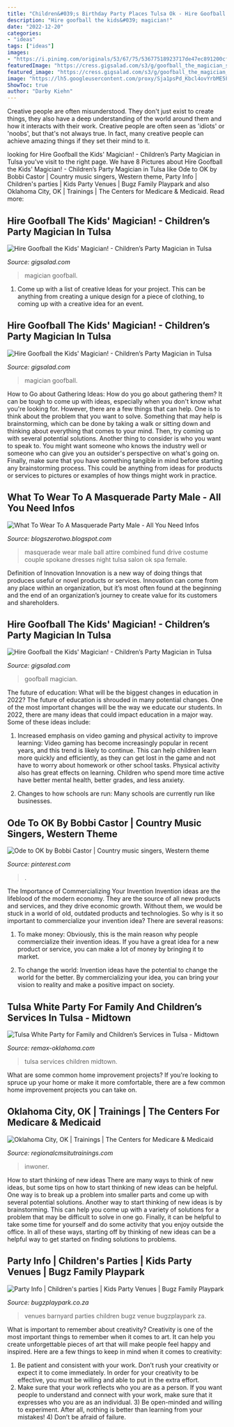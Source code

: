 ```yaml
---
title: "Children&#039;s Birthday Party Places Tulsa Ok - Hire Goofball The Kids&#039; Magician!"
description: "Hire goofball the kids&#039; magician!"
date: "2022-12-20"
categories:
- "ideas"
tags: ["ideas"]
images:
- "https://i.pinimg.com/originals/53/67/75/53677518923717de47ec891200cf044c.jpg"
featuredImage: "https://cress.gigsalad.com/s3/g/goofball_the_magician_san_francisco/52eae362ee488.jpg"
featured_image: "https://cress.gigsalad.com/s3/g/goofball_the_magician_san_francisco/52eae362ee488.jpg"
image: "https://lh5.googleusercontent.com/proxy/Sja1psPd_Kbcl4ovYrbME5F2DbG7rNvXXhACLlB5eGEJBuyCyBCYuXYltTXbXgNThU5gMcj_uvaOujDQOpoU62HEszQ5V-nuHl-GhgC28VaWItbMCQ=s0-d"
ShowToc: true
author: "Darby Kiehn"
---
```



Creative people are often misunderstood. They don't just exist to create things, they also have a deep understanding of the world around them and how it interacts with their work. Creative people are often seen as 'idiots' or 'noobs', but that's not always true. In fact, many creative people can achieve amazing things if they set their mind to it.

	

		
looking for Hire Goofball the Kids&#039; Magician! - Children’s Party Magician in Tulsa you've visit to the right page. We have 8 Pictures about Hire Goofball the Kids&#039; Magician! - Children’s Party Magician in Tulsa like Ode to OK by Bobbi Castor | Country music singers, Western theme, Party Info | Children&#039;s parties | Kids Party Venues | Bugz Family Playpark and also Oklahoma City, OK | Trainings | The Centers for Medicare &amp; Medicaid. Read more:
		
    
## Hire Goofball The Kids&#039; Magician! - Children’s Party Magician In Tulsa

<img loading=lazy src="https://cress.gigsalad.com/s3/g/goofball_the_magician_san_francisco/52eae362ee488.jpg" onerror="this.onerror=null;this.src='https://tse1.mm.bing.net/th?id=OIP.68KpYsfSxcC1NSScURh5VwHaFj&amp;pid=15.1';" alt="Hire Goofball the Kids&#039; Magician! - Children’s Party Magician in Tulsa">

_Source: gigsalad.com_

>magician goofball. 

	

1. Come up with a list of creative Ideas for your project. This can be anything from creating a unique design for a piece of clothing, to coming up with a creative idea for an event.

    
## Hire Goofball The Kids&#039; Magician! - Children’s Party Magician In Tulsa

<img loading=lazy src="https://cress.gigsalad.com/s3/g/goofball_the_magician_san_francisco/52eae2deeffcb.jpg" onerror="this.onerror=null;this.src='https://tse1.mm.bing.net/th?id=OIP.EAUD5SDjNpG9XX_van_-wQHaFj&amp;pid=15.1';" alt="Hire Goofball the Kids&#039; Magician! - Children’s Party Magician in Tulsa">

_Source: gigsalad.com_

>magician goofball. 

	

How to Go about Gathering Ideas: How do you go about gathering them?
It can be tough to come up with ideas, especially when you don't know what you're looking for. However, there are a few things that can help. One is to think about the problem that you want to solve. Something that may help is brainstorming, which can be done by taking a walk or sitting down and thinking about everything that comes to your mind. Then, try coming up with several potential solutions. Another thing to consider is who you want to speak to. You might want someone who knows the industry well or someone who can give you an outsider's perspective on what's going on. Finally, make sure that you have something tangible in mind before starting any brainstorming process. This could be anything from ideas for products or services to pictures or examples of how things might work in practice.

    
## What To Wear To A Masquerade Party Male - All You Need Infos

<img loading=lazy src="https://lh5.googleusercontent.com/proxy/Sja1psPd_Kbcl4ovYrbME5F2DbG7rNvXXhACLlB5eGEJBuyCyBCYuXYltTXbXgNThU5gMcj_uvaOujDQOpoU62HEszQ5V-nuHl-GhgC28VaWItbMCQ=s0-d" onerror="this.onerror=null;this.src='https://tse1.mm.bing.net/th?id=OIP.48QWbsFx8f5sOQvOntoQGQHaDP&amp;pid=15.1';" alt="What To Wear To A Masquerade Party Male - All You Need Infos">

_Source: blogszerotwo.blogspot.com_

>masquerade wear male ball attire combined fund drive costume couple spokane dresses night tulsa salon ok spa female. 

	

Definition of Innovation
Innovation is a new way of doing things that produces useful or novel products or services. Innovation can come from any place within an organization, but it’s most often found at the beginning and the end of an organization’s journey to create value for its customers and shareholders.

    
## Hire Goofball The Kids&#039; Magician! - Children’s Party Magician In Tulsa

<img loading=lazy src="https://cress.gigsalad.com/s3/g/goofball_the_magician_san_francisco/52eae292b68cc.jpg" onerror="this.onerror=null;this.src='https://tse1.mm.bing.net/th?id=OIP.d32Aq-Ke-NDVf4jqSQxx7gHaJ3&amp;pid=15.1';" alt="Hire Goofball the Kids&#039; Magician! - Children’s Party Magician in Tulsa">

_Source: gigsalad.com_

>goofball magician. 

	

The future of education: What will be the biggest changes in education in 2022?
The future of education is shrouded in many potential changes. One of the most important changes will be the way we educate our students. In 2022, there are many ideas that could impact education in a major way. Some of these ideas include: 
1) Increased emphasis on video gaming and physical activity to improve learning: Video gaming has become increasingly popular in recent years, and this trend is likely to continue. This can help children learn more quickly and efficiently, as they can get lost in the game and not have to worry about homework or other school tasks. Physical activity also has great effects on learning. Children who spend more time active have better mental health, better grades, and less anxiety. 

2) Changes to how schools are run: Many schools are currently run like businesses.

    
## Ode To OK By Bobbi Castor | Country Music Singers, Western Theme

<img loading=lazy src="https://i.pinimg.com/originals/53/67/75/53677518923717de47ec891200cf044c.jpg" onerror="this.onerror=null;this.src='https://tse3.mm.bing.net/th?id=OIP.RjnzwmqBj2rFuvozlibXiwHaEK&amp;pid=15.1';" alt="Ode to OK by Bobbi Castor | Country music singers, Western theme">

_Source: pinterest.com_

>. 

	

The Importance of Commercializing Your Invention
Invention ideas are the lifeblood of the modern economy. They are the source of all new products and services, and they drive economic growth. Without them, we would be stuck in a world of old, outdated products and technologies.
So why is it so important to commercialize your invention idea? There are several reasons:

1. To make money: Obviously, this is the main reason why people commercialize their invention ideas. If you have a great idea for a new product or service, you can make a lot of money by bringing it to market.

2. To change the world: Invention ideas have the potential to change the world for the better. By commercializing your idea, you can bring your vision to reality and make a positive impact on society.


    
## Tulsa White Party For Family And Children’s Services In Tulsa - Midtown

<img loading=lazy src="https://aicontent.remax-oklahoma.com/f/content/251/055e4c5c36ca487087c5d98e07dd8858/590x450.jpg" onerror="this.onerror=null;this.src='https://tse1.mm.bing.net/th?id=OIP.wN3WLpXSlOasbSfDojFwsAHaFj&amp;pid=15.1';" alt="Tulsa White Party for Family and Children’s Services in Tulsa - Midtown">

_Source: remax-oklahoma.com_

>tulsa services children midtown. 

	

What are some common home improvement projects?
If you're looking to spruce up your home or make it more comfortable, there are a few common home improvement projects you can take on.

    
## Oklahoma City, OK | Trainings | The Centers For Medicare &amp; Medicaid

<img loading=lazy src="https://regionalcmsitutrainings.com/wp-content/uploads/2018/12/Tulsa-OK.jpg" onerror="this.onerror=null;this.src='https://tse2.mm.bing.net/th?id=OIP.HRpVWPmXaj8VNLwpHHskMAHaE8&amp;pid=15.1';" alt="Oklahoma City, OK | Trainings | The Centers for Medicare &amp; Medicaid">

_Source: regionalcmsitutrainings.com_

>inwoner. 

	

How to start thinking of new ideas
There are many ways to think of new ideas, but some tips on how to start thinking of new ideas can be helpful. One way is to break up a problem into smaller parts and come up with several potential solutions. Another way to start thinking of new ideas is by brainstorming. This can help you come up with a variety of solutions for a problem that may be difficult to solve in one go. Finally, it can be helpful to take some time for yourself and do some activity that you enjoy outside the office. In all of these ways, starting off by thinking of new ideas can be a helpful way to get started on finding solutions to problems.

    
## Party Info | Children&#039;s Parties | Kids Party Venues | Bugz Family Playpark

<img loading=lazy src="https://www.bugzplaypark.co.za/uploads/venues/1/venue-1-image-main-800x800.jpg" onerror="this.onerror=null;this.src='https://tse2.mm.bing.net/th?id=OIP.xeHeinmDEuTzD-KLzinIxQHaHa&amp;pid=15.1';" alt="Party Info | Children&#039;s parties | Kids Party Venues | Bugz Family Playpark">

_Source: bugzplaypark.co.za_

>venues barnyard parties children bugz venue bugzplaypark za. 

	

What is important to remember about creativity?
Creativity is one of the most important things to remember when it comes to art. It can help you create unforgettable pieces of art that will make people feel happy and inspired. Here are a few things to keep in mind when it comes to creativity: 
1) Be patient and consistent with your work. Don’t rush your creativity or expect it to come immediately. In order for your creativity to be effective, you must be willing and able to put in the extra effort. 
2) Make sure that your work reflects who you are as a person. If you want people to understand and connect with your work, make sure that it expresses who you are as an individual. 3) Be open-minded and willing to experiment. After all, nothing is better than learning from your mistakes! 4) Don’t be afraid of failure.

